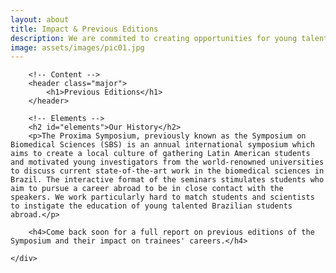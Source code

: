 ```yaml
---
layout: about
title: Impact & Previous Editions
description: We are commited to creating opportunities for young talents.
image: assets/images/pic01.jpg
---
```


<!-- Main -->
<div id="main" class="alt">

<!-- One -->
<section id="one">
	<div class="inner">

		<!-- Content -->
		<header class="major">
			<h1>Previous Editions</h1>
		</header>

		<!-- Elements -->
		<h2 id="elements">Our History</h2>
		<p>The Proxima Symposium, previously known as the Symposium on Biomedical Sciences (SBS) is an annual international symposium which aims to create a local culture of gathering Latin American students and motivated young investigators from the world-renowned universities to discuss current state-of-the-art work in the biomedical sciences in Brazil. The interactive format of the seminars stimulates students who aim to pursue a career abroad to be in close contact with the speakers. We work particularly hard to match students and scientists to instigate the education of young talented Brazilian students abroad.</p>

		<h4>Come back soon for a full report on previous editions of the Symposium and their impact on trainees' careers.</h4>
<!-- 
		<hr class="major" />

		<header class="major">
			<h1>Impact</h1>
		</header>
		<h3 id="content">Connecting students with opportunity</h3>
		<p>In the news</p> -->
	</div>
</section>
</div>
